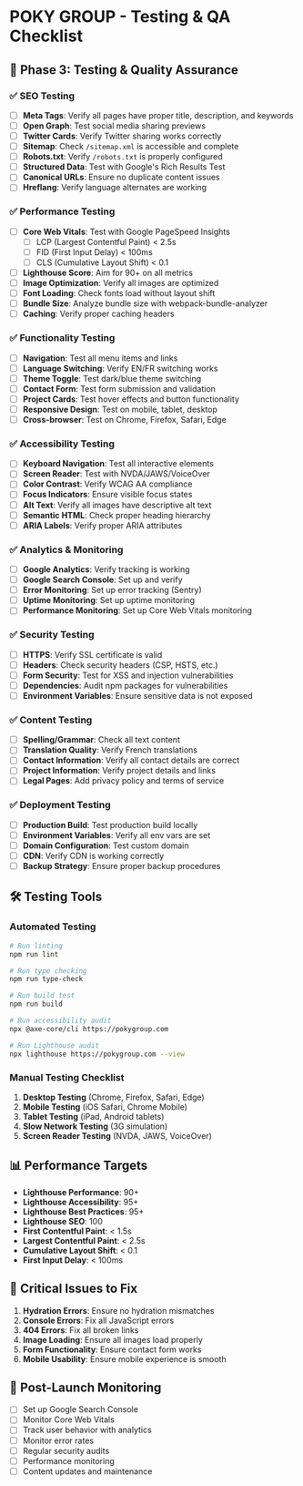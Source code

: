 # POKY GROUP - Testing & QA Checklist

## 🚀 Phase 3: Testing & Quality Assurance

### ✅ SEO Testing
- [ ] **Meta Tags**: Verify all pages have proper title, description, and keywords
- [ ] **Open Graph**: Test social media sharing previews
- [ ] **Twitter Cards**: Verify Twitter sharing works correctly
- [ ] **Sitemap**: Check `/sitemap.xml` is accessible and complete
- [ ] **Robots.txt**: Verify `/robots.txt` is properly configured
- [ ] **Structured Data**: Test with Google's Rich Results Test
- [ ] **Canonical URLs**: Ensure no duplicate content issues
- [ ] **Hreflang**: Verify language alternates are working

### ✅ Performance Testing
- [ ] **Core Web Vitals**: Test with Google PageSpeed Insights
  - [ ] LCP (Largest Contentful Paint) < 2.5s
  - [ ] FID (First Input Delay) < 100ms
  - [ ] CLS (Cumulative Layout Shift) < 0.1
- [ ] **Lighthouse Score**: Aim for 90+ on all metrics
- [ ] **Image Optimization**: Verify all images are optimized
- [ ] **Font Loading**: Check fonts load without layout shift
- [ ] **Bundle Size**: Analyze bundle size with webpack-bundle-analyzer
- [ ] **Caching**: Verify proper caching headers

### ✅ Functionality Testing
- [ ] **Navigation**: Test all menu items and links
- [ ] **Language Switching**: Verify EN/FR switching works
- [ ] **Theme Toggle**: Test dark/blue theme switching
- [ ] **Contact Form**: Test form submission and validation
- [ ] **Project Cards**: Test hover effects and button functionality
- [ ] **Responsive Design**: Test on mobile, tablet, desktop
- [ ] **Cross-browser**: Test on Chrome, Firefox, Safari, Edge

### ✅ Accessibility Testing
- [ ] **Keyboard Navigation**: Test all interactive elements
- [ ] **Screen Reader**: Test with NVDA/JAWS/VoiceOver
- [ ] **Color Contrast**: Verify WCAG AA compliance
- [ ] **Focus Indicators**: Ensure visible focus states
- [ ] **Alt Text**: Verify all images have descriptive alt text
- [ ] **Semantic HTML**: Check proper heading hierarchy
- [ ] **ARIA Labels**: Verify proper ARIA attributes

### ✅ Analytics & Monitoring
- [ ] **Google Analytics**: Verify tracking is working
- [ ] **Google Search Console**: Set up and verify
- [ ] **Error Monitoring**: Set up error tracking (Sentry)
- [ ] **Uptime Monitoring**: Set up uptime monitoring
- [ ] **Performance Monitoring**: Set up Core Web Vitals monitoring

### ✅ Security Testing
- [ ] **HTTPS**: Verify SSL certificate is valid
- [ ] **Headers**: Check security headers (CSP, HSTS, etc.)
- [ ] **Form Security**: Test for XSS and injection vulnerabilities
- [ ] **Dependencies**: Audit npm packages for vulnerabilities
- [ ] **Environment Variables**: Ensure sensitive data is not exposed

### ✅ Content Testing
- [ ] **Spelling/Grammar**: Check all text content
- [ ] **Translation Quality**: Verify French translations
- [ ] **Contact Information**: Verify all contact details are correct
- [ ] **Project Information**: Verify project details and links
- [ ] **Legal Pages**: Add privacy policy and terms of service

### ✅ Deployment Testing
- [ ] **Production Build**: Test production build locally
- [ ] **Environment Variables**: Verify all env vars are set
- [ ] **Domain Configuration**: Test custom domain
- [ ] **CDN**: Verify CDN is working correctly
- [ ] **Backup Strategy**: Ensure proper backup procedures

## 🛠️ Testing Tools

### Automated Testing
```bash
# Run linting
npm run lint

# Run type checking
npm run type-check

# Run build test
npm run build

# Run accessibility audit
npx @axe-core/cli https://pokygroup.com

# Run Lighthouse audit
npx lighthouse https://pokygroup.com --view
```

### Manual Testing Checklist
1. **Desktop Testing** (Chrome, Firefox, Safari, Edge)
2. **Mobile Testing** (iOS Safari, Chrome Mobile)
3. **Tablet Testing** (iPad, Android tablets)
4. **Slow Network Testing** (3G simulation)
5. **Screen Reader Testing** (NVDA, JAWS, VoiceOver)

## 📊 Performance Targets

- **Lighthouse Performance**: 90+
- **Lighthouse Accessibility**: 95+
- **Lighthouse Best Practices**: 95+
- **Lighthouse SEO**: 100
- **First Contentful Paint**: < 1.5s
- **Largest Contentful Paint**: < 2.5s
- **Cumulative Layout Shift**: < 0.1
- **First Input Delay**: < 100ms

## 🚨 Critical Issues to Fix

1. **Hydration Errors**: Ensure no hydration mismatches
2. **Console Errors**: Fix all JavaScript errors
3. **404 Errors**: Fix all broken links
4. **Image Loading**: Ensure all images load properly
5. **Form Functionality**: Ensure contact form works
6. **Mobile Usability**: Ensure mobile experience is smooth

## 📝 Post-Launch Monitoring

- [ ] Set up Google Search Console
- [ ] Monitor Core Web Vitals
- [ ] Track user behavior with analytics
- [ ] Monitor error rates
- [ ] Regular security audits
- [ ] Performance monitoring
- [ ] Content updates and maintenance
